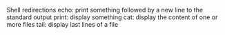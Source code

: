 Shell redirections
echo: print something followed by a new line to the standard output
print: display something
cat: display the content of one or more files
tail: display last lines of a file
